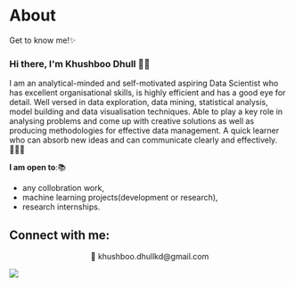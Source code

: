 # About
Get to know me!✨

### Hi there, I'm Khushboo Dhull 👋🏻

I am an analytical-minded and self-motivated aspiring Data Scientist who has excellent organisational skills, is highly efficient and has a good eye for detail. Well versed in data exploration, data mining, statistical analysis, model building and data visualisation techniques. Able to play a key role in analysing problems and come up with creative solutions as well as producing methodologies for effective data management. A quick learner who can absorb new ideas and can communicate clearly and effectively.👩🏻‍💻


 **I am open to**:📚

- any collobration work,
- machine learning projects(development or research),
- research internships.


## Connect with me:

<p align = "center">
📧 khushboo.dhullkd@gmail.com	

[<img src="https://img.shields.io/badge/linkedin-%2312100E.svg?&style=for-the-badge&logo=linkedin&logoColor=white&color=black" />](https://www.linkedin.com/in/khushboodhull)
